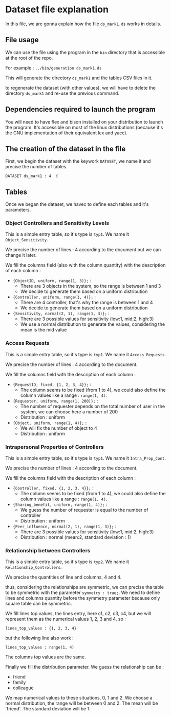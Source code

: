 # Dataset file explanation

In this file, we are gonna explain how the file `ds_mark1.ds`
works in details.

## File usage

We can use the file using the program in the `bin` directory that
is accessible at the root of the repo.

For example : `../bin/generation ds_mark1.ds`

This will generate the directory `ds_mark1` and the tables CSV files
in it.

to regenerate the dataset (with other values), we will have to delete
the directory `ds_mark1` and re-use the previous command.

## Dependencies required to launch the program

You will need to have flex and bison installed on your distribution to launch
the program. It's accessible on most of the linux distributions (because it's
the GNU implementation of their equivalent lex and yacc).

## The creation of the dataset in the file

First, we begin the dataset with the keywork `DATASET`, we name it
and precise the number of tables.

```
DATASET ds_mark1 : 4  {
```

## Tables

Once we began the dataset, we havec to define each tables and it's parameters.

### Object Controllers and Sensitivity Levels

This is a simple entry table, so it's type is `typ1`.
We name it `Object_Sensitivity`.

We precise the number of lines : 4 according to the document but we can change
it later.

We fill the columns field (also with the column quantity) with the description
of each column :
  - `{ObjectID, uniform, range(1, 3)};` :
    - There are 3 objects in the system, so the range is between 1 and 3
    - We decide to generate them based on a uniform distribution
  - `{Controller, uniform, range(1, 4)};` :
    - There are 4 controller, that's why the range is between 1 and 4
    - We decide to generate them based on a uniform distribution
  - `{Sensitivity, normal(2, 1), range(1, 3)};` :
    - There are 3 possible values for sensitivity (low:1, mid:2, high:3)
    - We use a normal distribution to generate the values, considering the
      mean is the mid value

### Access Requests

This is a simple entry table, so it's type is `typ1`.
We name it `Access_Requests`.

We precise the number of lines : 4 according to the document.

We fill the columns field with the description of each column :
  - `{RequestID, fixed, {1, 2, 3, 4}};` :
    - The column seems to be fixed (from 1 to 4), we could also define the
      column values like a range : `range(1, 4)`.
  - `{Requester, uniform, range(1, 200)};` :
    - The number of requester depends on the total number of user in the
      system, we can choose here a number of 200
    - Distribution : uniform
  - `{Object, uniform, range(1, 4)};` :
    - We will fix the number of object to 4
    - Distribution : uniform

### Intrapersonal Properties of Controllers

This is a simple entry table, so it's type is `typ1`.
We name it `Intra_Prop_Cont`.

We precise the number of lines : 4 according to the document.

We fill the columns field with the description of each column :
  - `{Controller, fixed, {1, 2, 3, 4}};` :
    - The column seems to be fixed (from 1 to 4), we could also define the
      column values like a range : `range(1, 4)`.
  - `{Sharing_benefit, uniform, range(1, 4)};` :
    - We guess the number of requester is equal to the number of controller
    - Distribution : uniform
  - `{Peer_influence, normal(2, 1), range(1, 3)};` :
    - There are 3 possible values for sensitivity (low:1, mid:2, high:3)
    - Distribution : normal (mean:2, standard deviation : 1)

### Relationship between Controllers

This is a simple entry table, so it's type is `typ2`.
We name it `Relationship_Controllers`.

We precise the quantities of line and columns, 4 and 4.

thus, considering the relationships are symmetric, we can precise tha table
to be symmetric with the parameter `symmetry : true;`. We need to define
lines and columns quantity before the symmetry parameter because only square
table can be symmetric.

We fill lines top values, the lines entry, here c1, c2, c3, c4, but we will
represent them as the numerical values 1, 2, 3 and 4, so :

`lines_top_values : {1, 2, 3, 4}`

but the following line also work :

`lines_top_values : range(1, 4)`

The columns top values are the same.

Finally we fill the distribution parameter. We guess the relationship can be :
  - friend
  - family
  - colleague

We map numerical values to these situations, 0, 1 and 2. We choose a normal
distribution, the range will be between 0 and 2. The mean will be
'friend'. The standard deviation will be 1.
